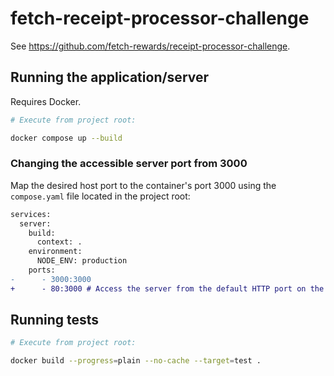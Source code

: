 # fetch-receipt-processor-challenge

See https://github.com/fetch-rewards/receipt-processor-challenge.

## Running the application/server

Requires Docker.

```bash
# Execute from project root:

docker compose up --build
```

### Changing the accessible server port from 3000

Map the desired host port to the container's port 3000 using the `compose.yaml` file located in the project root:

```diff
services:
  server:
    build:
      context: .
    environment:
      NODE_ENV: production
    ports:
-      - 3000:3000
+      - 80:3000 # Access the server from the default HTTP port on the host
```

## Running tests

```bash
# Execute from project root:

docker build --progress=plain --no-cache --target=test .
```